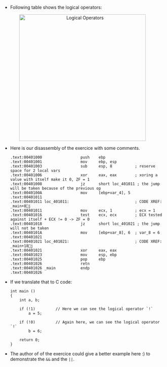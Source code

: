 * Following table shows the logical operators:
<p align="center"> 
    <img src="https://i.imgur.com/YMPb8v8.png" width="400px" height="auto" alt="Logical Operators">
</p>

- Here is our disassembly of the exercice with some comments.
    ```
    .text:00401000                 push    ebp
    .text:00401001                 mov     ebp, esp
    .text:00401003                 sub     esp, 8          ; reserve space for 2 local vars
    .text:00401006                 xor     eax, eax        ; xoring a value with itself make it 0, ZF = 1
    .text:00401008                 jz      short loc_401011 ; the jump will be taken because of the previous op
    .text:0040100A                 mov     [ebp+var_4], 5
    .text:00401011
    .text:00401011 loc_401011:                             ; CODE XREF: _main+8j
    .text:00401011                 mov     ecx, 1          ; ecx = 1
    .text:00401016                 test    ecx, ecx        ; ECX tested against itself + ECX != 0 -> ZF = 0
    .text:00401018                 jz      short loc_401021 ; the jump will not be taken
    .text:0040101A                 mov     [ebp+var_8], 6  ; var_8 = 6
    .text:00401021
    .text:00401021 loc_401021:                             ; CODE XREF: _main+18j
    .text:00401021                 xor     eax, eax
    .text:00401023                 mov     esp, ebp
    .text:00401025                 pop     ebp
    .text:00401026                 retn
    .text:00401026 _main           endp
    .text:00401026
    ```
- If we translate that to C code:
    ```
    int main ()
    {
        int a, b;

        if (!1)         // Here we can see the logical operator `!`
            a = 5;

        if (!0)         // Again here, we can see the logical operator `!`
            b = 6;

        return 0;
    }
    ```

- The author of of the exercice could give a better example here :) to demonstrate the `&&` and the `||`.